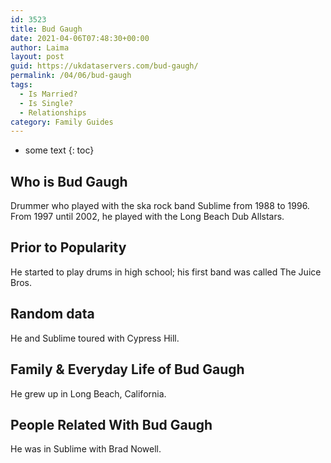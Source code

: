 ```yaml
---
id: 3523
title: Bud Gaugh
date: 2021-04-06T07:48:30+00:00
author: Laima
layout: post
guid: https://ukdataservers.com/bud-gaugh/
permalink: /04/06/bud-gaugh
tags:
  - Is Married?
  - Is Single?
  - Relationships
category: Family Guides
---
```


* some text
{: toc}


## Who is Bud Gaugh
                  
                  
                  
Drummer who played with the ska rock band Sublime from 1988 to 1996. From 1997 until 2002, he played with the Long Beach Dub Allstars.
                  
              
            
              
            
                
                
                
## Prior to Popularity
                  
                  
                  
He started to play drums in high school; his first band was called The Juice Bros.
                  
              
            
              
            
                
                
                
## Random data
                  
                  
                  
He and Sublime toured with Cypress Hill.
                  
              
            
              
            
                
                
                
## Family & Everyday Life of Bud Gaugh
                  
                  
                  
He grew up in Long Beach, California.
                  
              
            
              
            
                
                
                
## People Related With Bud Gaugh
                  
                  
                  
He was in Sublime with Brad Nowell.
                  
              
            
              
            
                
              
            
              
              
            
            
              
            
          
          
          
